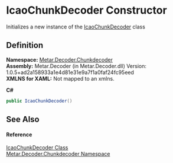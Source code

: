 # IcaoChunkDecoder Constructor


Initializes a new instance of the <a href="T_Metar_Decoder_Chunkdecoder_IcaoChunkDecoder.md">IcaoChunkDecoder</a> class



## Definition
**Namespace:** <a href="N_Metar_Decoder_Chunkdecoder.md">Metar.Decoder.Chunkdecoder</a>  
**Assembly:** Metar.Decoder (in Metar.Decoder.dll) Version: 1.0.5+ad2a158933a1e4d81e31e9a7f1a0faf24fc95eed  
**XMLNS for XAML:** Not mapped to an xmlns.

**C#**
``` C#
public IcaoChunkDecoder()
```



## See Also


#### Reference
<a href="T_Metar_Decoder_Chunkdecoder_IcaoChunkDecoder.md">IcaoChunkDecoder Class</a>  
<a href="N_Metar_Decoder_Chunkdecoder.md">Metar.Decoder.Chunkdecoder Namespace</a>  
